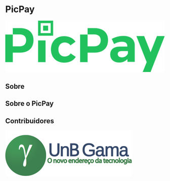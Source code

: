 # PicPay

![img](./images/picpay-logo.png)

## Sobre

## Sobre o PicPay

## Contribuidores

[![Foo](./images/portal-fga.png)](https://fga.unb.br/)
